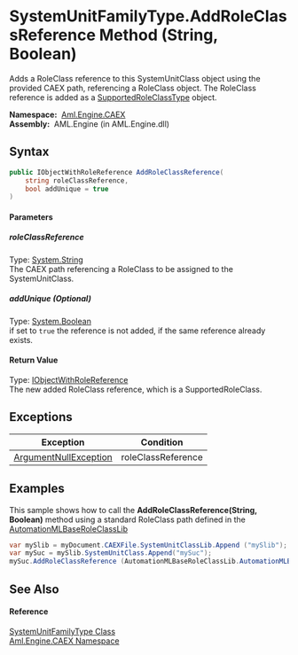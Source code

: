 SystemUnitFamilyType.AddRoleClassReference Method (String, Boolean)
===================================================================
Adds a RoleClass reference to this SystemUnitClass object using the provided CAEX path, referencing a RoleClass object. The RoleClass reference is added as a [SupportedRoleClassType][1] object.

  **Namespace:**  [Aml.Engine.CAEX][2]  
  **Assembly:**  AML.Engine (in AML.Engine.dll)

Syntax
------

```csharp
public IObjectWithRoleReference AddRoleClassReference(
	string roleClassReference,
	bool addUnique = true
)
```

#### Parameters

##### *roleClassReference*
Type: [System.String][3]  
 The CAEX path referencing a RoleClass to be assigned to the SystemUnitClass.

##### *addUnique* (Optional)
Type: [System.Boolean][4]  
 if set to `true` the reference is not added, if the same reference already exists.

#### Return Value
Type: [IObjectWithRoleReference][5]  
The new added RoleClass reference, which is a SupportedRoleClass.

Exceptions
----------

Exception                  | Condition          
-------------------------- | ------------------ 
[ArgumentNullException][6] | roleClassReference 


Examples
--------
 This sample shows how to call the **AddRoleClassReference(String, Boolean)** method using a standard RoleClass path defined in the [AutomationMLBaseRoleClassLib][7]
```csharp
var mySlib = myDocument.CAEXFile.SystemUnitClassLib.Append ("mySlib");
var mySuc = mySlib.SystemUnitClass.Append("mySuc");
mySuc.AddRoleClassReference (AutomationMLBaseRoleClassLib.AutomationMLBaseRole);
```


See Also
--------

#### Reference
[SystemUnitFamilyType Class][8]  
[Aml.Engine.CAEX Namespace][2]  

[1]: ../SupportedRoleClassType/README.md
[2]: ../README.md
[3]: https://docs.microsoft.com/dotnet/api/system.string
[4]: https://docs.microsoft.com/dotnet/api/system.boolean
[5]: ../IObjectWithRoleReference/README.md
[6]: https://docs.microsoft.com/dotnet/api/system.argumentnullexception
[7]: ../../Aml.Engine.AmlObjects/AutomationMLBaseRoleClassLib/README.md
[8]: README.md
[9]: https://www.automationml.org
[10]: ../../icons/logoShade.png